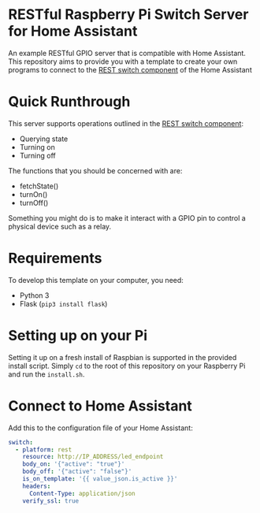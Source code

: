 # RESTful Raspberry Pi Switch Server for Home Assistant
An example RESTful GPIO server that is compatible with Home Assistant. This repository aims to provide you with a template to create your own programs to connect to the [REST switch component](https://www.home-assistant.io/components/switch.rest/) of the Home Assistant

# Quick Runthrough
This server supports operations outlined in the [REST switch component](https://www.home-assistant.io/components/switch.rest/):

- Querying state 
- Turning on
- Turning off

The functions that you should be concerned with are:

- fetchState()
- turnOn()
- turnOff()

Something you might do is to make it interact with a GPIO pin to control a physical device such as a relay. 

# Requirements
To develop this template on your computer, you need:

- Python 3
- Flask (`pip3 install flask`)

# Setting up on your Pi
Setting it up on a fresh install of Raspbian is supported in the provided install script. Simply `cd` to the root of this repository on your Raspberry Pi and run the `install.sh`.

# Connect to Home Assistant
Add this to the configuration file of your Home Assistant:
```yaml
switch:
  - platform: rest
    resource: http://IP_ADDRESS/led_endpoint
    body_on: '{"active": "true"}'
    body_off: '{"active": "false"}'
    is_on_template: '{{ value_json.is_active }}'
    headers:
      Content-Type: application/json
    verify_ssl: true